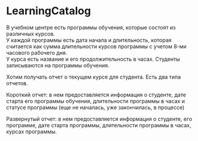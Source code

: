 # LearningCatalog  

В учебном центре есть программы обучения, которые состоят из различных курсов.  
У каждой программы есть дата начала и длительность, которая считается как сумма длительности курсов программы с учетом 8-ми часового рабочего дня.  
У курса есть название и его продолжительность в часах. Студенты записываются на программы обучения.  

Хотим получать отчет о текущем курсе для студента. Есть два типа отчетов.  

Короткий отчет: в нем предоставляется информация о студенте, дате старта его программы обучения, длительности программы в часах и статусе программы (еще не началась, уже закончилась, в процессе)  

Развернутый отчет: в нем предоставляется информация о студенте, его программе, дате старта программы, длительности программы в часах, курсах программы.
